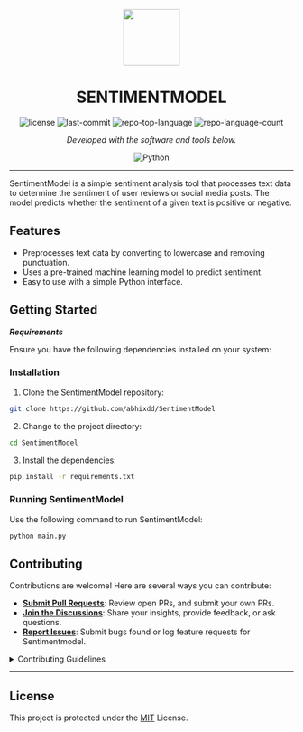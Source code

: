 <p align="center">
  <img src="https://cdn-icons-png.flaticon.com/512/6295/6295417.png" width="100" />
</p>
<p align="center">
    <h1 align="center">SENTIMENTMODEL</h1>
</p>

<p align="center">
	<img src="https://img.shields.io/github/license/abhixdd/SentimentModel?style=flat&color=0080ff" alt="license">
	<img src="https://img.shields.io/github/last-commit/abhixdd/SentimentModel?style=flat&logo=git&logoColor=white&color=0080ff" alt="last-commit">
	<img src="https://img.shields.io/github/languages/top/abhixdd/SentimentModel?style=flat&color=0080ff" alt="repo-top-language">
	<img src="https://img.shields.io/github/languages/count/abhixdd/SentimentModel?style=flat&color=0080ff" alt="repo-language-count">
<p>
<p align="center">
		<em>Developed with the software and tools below.</em>
</p>
<p align="center">
	<img src="https://img.shields.io/badge/Python-3776AB.svg?style=flat&logo=Python&logoColor=white" alt="Python">
</p>
<hr>
SentimentModel is a simple sentiment analysis tool that processes text data to determine the sentiment of user reviews or social media posts. The model predicts whether the sentiment of a given text is positive or negative.


## Features

- Preprocesses text data by converting to lowercase and removing punctuation.
- Uses a pre-trained machine learning model to predict sentiment.
- Easy to use with a simple Python interface.

##  Getting Started

***Requirements***

Ensure you have the following dependencies installed on your system:


###  Installation

1. Clone the SentimentModel repository:

```sh
git clone https://github.com/abhixdd/SentimentModel
```

2. Change to the project directory:

```sh
cd SentimentModel
```

3. Install the dependencies:

```sh
pip install -r requirements.txt
```

###  Running SentimentModel

Use the following command to run SentimentModel:

```sh
python main.py
```





##  Contributing

Contributions are welcome! Here are several ways you can contribute:

- **[Submit Pull Requests](https://github.com/abhixdd/SentimentModel/blob/main/CONTRIBUTING.md)**: Review open PRs, and submit your own PRs.
- **[Join the Discussions](https://github.com/abhixdd/SentimentModel/discussions)**: Share your insights, provide feedback, or ask questions.
- **[Report Issues](https://github.com/abhixdd/SentimentModel/issues)**: Submit bugs found or log feature requests for Sentimentmodel.

<details closed>
    <summary>Contributing Guidelines</summary>

1. **Fork the Repository**: Start by forking the project repository to your GitHub account.
2. **Clone Locally**: Clone the forked repository to your local machine using a Git client.
   ```sh
   git clone https://github.com/abhixdd/SentimentModel
   ```
3. **Create a New Branch**: Always work on a new branch, giving it a descriptive name.
   ```sh
   git checkout -b new-feature-x
   ```
4. **Make Your Changes**: Develop and test your changes locally.
5. **Commit Your Changes**: Commit with a clear message describing your updates.
   ```sh
   git commit -m 'Implemented new feature x.'
   ```
6. **Push to GitHub**: Push the changes to your forked repository.
   ```sh
   git push origin new-feature-x
   ```
7. **Submit a Pull Request**: Create a PR against the original project repository. Clearly describe the changes and their motivations.

Once your PR is reviewed and approved, it will be merged into the main branch.

</details>

---

##  License

This project is protected under the [MIT](https://github.com/abhixdd/SentimentModel/blob/main/LICENSE) License. 


